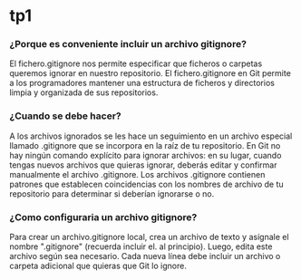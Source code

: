 # tp1
### ¿Porque es conveniente incluir un archivo gitignore?
El fichero.gitignore nos permite especificar que ficheros o carpetas queremos ignorar en nuestro repositorio. El fichero.gitignore en Git permite a los programadores mantener una estructura de ficheros y directorios limpia y organizada de sus repositorios.
### ¿Cuando se debe hacer?
A los archivos ignorados se les hace un seguimiento en un archivo especial llamado .gitignore que se incorpora en la raíz de tu repositorio. En Git no hay ningún comando explícito para ignorar archivos: en su lugar, cuando tengas nuevos archivos que quieras ignorar, deberás editar y confirmar manualmente el archivo .gitignore. Los archivos .gitignore contienen patrones que establecen coincidencias con los nombres de archivo de tu repositorio para determinar si deberían ignorarse o no.
### ¿Como configuraria un archivo gitignore?
Para crear un archivo.gitignore local, crea un archivo de texto y asígnale el nombre ".gitignore" (recuerda incluir el. al principio). Luego, edita este archivo según sea necesario. Cada nueva línea debe incluir un archivo o carpeta adicional que quieras que Git lo ignore.